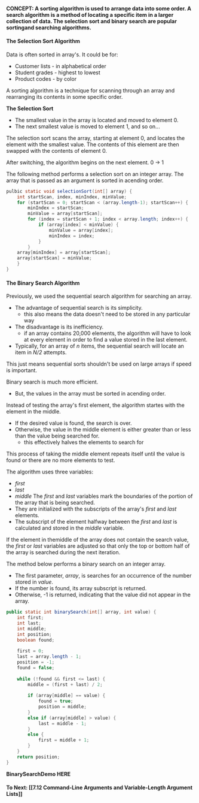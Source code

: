 #### CONCEPT: A sorting algorithm is used to arrange data into some order. A search algorithm is a method of locating a specific item in a larger collection of data. The selection sort and binary search are popular sortingand searching algorithms.

#### The Selection Sort Algorithm

Data is often sorted in array's. It could be for:
- Customer lists - in alphabetical order
- Student grades - highest to lowest
- Product codes - by color

A sorting algorithm is a technique for scanning through an array and rearranging its contents in some specific order. 

**The Selection Sort** 
- The smallest value in the array is located and moved to element 0.
- The next smallest value is moved to element 1, and so on...

The selection sort scans the array, starting at element 0, and locates the element with the smallest value. The contents of this element are then swapped with the contents of element 0.

After switching, the algorithm begins on the next element. 0 -> 1

The following method performs a selection sort on an integer array. The array that is passed as an argument is sorted in acending order.

``` java
pulbic static void selectionSort(int[] array) {
	int startScan, index, minIndex, minValue;
	for (startScan = 0; startScan < (array.length-1); startScan++) {
		minIndex = startScan;
		minValue = array[startScan];
		for (index = startScan + 1; index < array.length; index++) {
			if (array[index] < minValue) {
				minValue = array[index];
				minIndex = index;
			}
		}
	array[minIndex] = array[startScan];
	array[startScan] = minValue;
	}
}
```

#### The Binary Search Algorithm

Previously, we used the sequential search algorithm for searching an array. 
- The advantage of sequential search is its simplicity.
	-  this also means the data doesn't need to be stored in any particular way
- The disadvantage is its inefficiency.
	- if an array contains 20,000 elements, the algorithm will have to look at every element in order to find a value stored in the last element.
- Typically, for an array of *n* items, the sequential search will locate an item in *N/2* attempts.

This just means sequential sorts shouldn't be used on large arrays if speed is important.

Binary search is much more efficient.
- But, the values in the array must be sorted in acending order.

Instead of testing the array's first element, the algorithm startes with the element in the middle.
- If the desired value is found, the search is over. 
- Otherwise, the value in the middle element is either greater than or less than the value being searched for. 
	- this effectively halves the elements to search for

This process of taking the middle element repeats itself until the value is found or there are no more elements to test. 

The algorithm uses three variables:
- *first*
- *last*
- *middle* 
The *first* and *last* variables mark the boundaries of the portion of the array that is being searched.
- They are initialized with the subscripts of the array's *first* and *last* elements. 
- The subscript of the element halfway between the *first* and *last* is calculated and stored in the *middle* variable.

If the element in themiddle of the array does not contain the search value, the *first* or *last* variables are adjusted so that only the top or bottom half of the array is searched during the next iteration. 

The method below performs a binary search on an integer array. 
- The first parameter, *array*, is searches for an occurrence of the number stored in *value*.
- If the number is found, its array subscript is returned.
- Otherwise, -1 is returned, indicating that the value did not appear in the array.

``` java
public static int binarySearch(int[] array, int value) {
	int first;
	int last;
	int middle;
	int position;
	boolean found;
	
	first = 0;
	last = array.length - 1;
	position = -1;
	found = false;
	
	while (!found && first <= last) {
		middle = (first + last) / 2;
		
		if (array[middle] == value) {
			found = true;
			position = middle;
		}
		else if (array[middle] > value) {
			last = middle - 1;
		}
		else {
			first = middle + 1;
		}
	}
	return position;
}
```

**BinarySearchDemo HERE**

#### To Next: [[7.12 Command-Line Arguments and Variable-Length Argument Lists]]